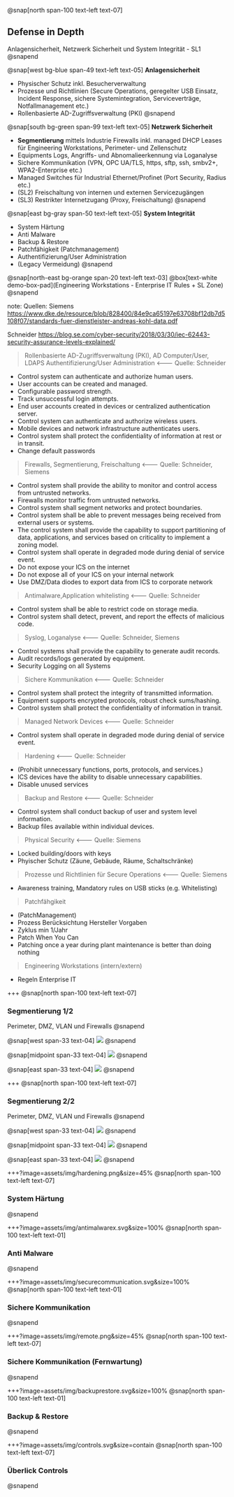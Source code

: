
@snap[north span-100 text-left text-07]
## Defense in Depth
Anlagensicherheit, Netzwerk Sicherheit und System Integrität - SL1
@snapend

@snap[west bg-blue span-49 text-left text-05]
**Anlagensicherheit**
- Physischer Schutz inkl. Besucherverwaltung
- Prozesse und Richtlinien (Secure Operations, geregelter USB Einsatz, Incident Response, sichere Systemintegration, Serviceverträge, Notfallmanagement etc.)
- Rollenbasierte AD-Zugriffsverwaltung (PKI)
@snapend

@snap[south bg-green span-99 text-left text-05]
**Netzwerk Sicherheit**
- **Segmentierung** mittels Industrie Firewalls inkl. managed DHCP Leases für Engineering Workstations, Perimeter- und Zellenschutz
- Equipments Logs, Angriffs- und Abnomalieerkennung via Loganalyse
- Sichere Kommunikation (VPN, OPC UA/TLS, https, sftp, ssh, smbv2+, WPA2-Enterprise etc.)
- Managed Switches für Industrial Ethernet/Profinet (Port Security, Radius etc.)
- (SL2) Freischaltung von internen und externen Servicezugängen
- (SL3) Restrikter Internetzugang (Proxy, Freischaltung)
@snapend

@snap[east bg-gray span-50 text-left text-05]
**System Integrität**
- System Härtung
- Anti Malware
- Backup & Restore
- Patchfähigkeit (Patchmanagement)
- Authentifizierung/User Administration
- (Legacy Vermeidung)
@snapend

@snap[north-east bg-orange span-20 text-left text-03]
@box[text-white demo-box-pad](Engineering Workstations - Enterprise IT Rules + SL Zone)
@snapend

note:
Quellen: 
Siemens 
https://www.dke.de/resource/blob/828400/84e9ca65197e63708bf12db7d5108f07/standards-fuer-dienstleister-andreas-kohl-data.pdf

Schneider
https://blog.se.com/cyber-security/2018/03/30/iec-62443-security-assurance-levels-explained/

> Rollenbasierte AD-Zugriffsverwaltung (PKI), AD Computer/User, LDAPS
> Authentifizierung/User Administration <--- Quelle: Schneider
- Control system can authenticate and authorize human users. 
- User accounts can be created and managed. 
- Configurable password strength. 
- Track unsuccessful login attempts.
- End user accounts created in devices or centralized authentication server.
- Control system can authenticate and authorize wireless users.
- Mobile devices and network infrastructure authenticates users.
- Control system shall protect the confidentiality of information at rest or in transit.
- Change default passwords

> Firewalls, Segmentierung, Freischaltung <--- Quelle: Schneider, Siemens
- Control system shall provide the ability to monitor and control access from untrusted networks.
- Firewalls monitor traffic from untrusted networks.
- Control system shall segment networks and protect boundaries.
- Control system shall be able to prevent messages being received from external users or systems.
- The control system shall provide the capability to support partitioning of data, applications, and services based on criticality to implement a zoning model.
- Control system shall operate in degraded mode during denial of service event.
- Do not expose your ICS on the internet
- Do not expose all of your ICS on your internal network
- Use DMZ/Data diodes to export data from ICS to corporate network

> Antimalware,Application whitelisting <--- Quelle: Schneider
- Control system shall be able to restrict code on storage media.
- Control system shall detect, prevent, and report the effects of malicious code.

> Syslog, Loganalyse <--- Quelle: Schneider, Siemens
- Control systems shall provide the capability to generate audit records.
- Audit records/logs generated by equipment.
- Security Logging on all Systems

> Sichere Kommunikation <--- Quelle: Schneider
- Control system shall protect the integrity of transmitted information.
- Equipment supports encrypted protocols, robust check sums/hashing.
- Control system shall protect the confidentiality of information in transit.

> Managed Network Devices  <--- Quelle: Schneider 
- Control system shall operate in degraded mode during denial of service event.

> Hardening  <--- Quelle: Schneider 
- (Prohibit unnecessary functions, ports, protocols, and services.)
- ICS devices have the ability to disable unnecessary capabilities.
- Disable unused services

> Backup and Restore  <--- Quelle: Schneider 
- Control system shall conduct backup of user and system level information.
- Backup files available within individual devices.

> Physical Security <--- Quelle: Siemens
- Locked building/doors with keys
- Phyischer Schutz (Zäune, Gebäude, Räume, Schaltschränke)

> Prozesse und Richtlinien für Secure Operations  <--- Quelle: Siemens
- Awareness training, Mandatory rules on USB sticks (e.g. Whitelisting)

> Patchfähgikeit
- (PatchManagement)
- Prozess Berücksichtung Hersteller Vorgaben
- Zyklus min 1/Jahr
- Patch When You Can
- Patching once a year during plant maintenance is better than doing nothing

>Engineering Workstations (intern/extern)
- Regeln Enterprise IT



+++
@snap[north span-100 text-left text-07]
### Segmentierung 1/2
Perimeter, DMZ, VLAN und Firewalls
@snapend

@snap[west span-33 text-04]
![](assets/img/segment1.png)
@snapend

@snap[midpoint span-33 text-04]
![](assets/img/segment2.png)
@snapend

@snap[east span-33 text-04]
![](assets/img/segment3.png)
@snapend

+++
@snap[north span-100 text-left text-07]
### Segmentierung 2/2
Perimeter, DMZ, VLAN und Firewalls
@snapend

@snap[west span-33 text-04]
![](assets/img/segment4.png)
@snapend

@snap[midpoint span-33 text-04]
![](assets/img/fw1.png)
@snapend

@snap[east span-33 text-04]
![](assets/img/fw2.png)
@snapend

+++?image=assets/img/hardening.png&size=45%
@snap[north span-100 text-left text-07]
### System Härtung
@snapend

+++?image=assets/img/antimalwarex.svg&size=100%
@snap[north span-100 text-left text-01]
### Anti Malware
@snapend

+++?image=assets/img/securecommunication.svg&size=100%
@snap[north span-100 text-left text-01]
### Sichere Kommunikation    
@snapend

+++?image=assets/img/remote.png&size=45%
@snap[north span-100 text-left text-07]
### Sichere Kommunikation  (Fernwartung)   
@snapend

+++?image=assets/img/backuprestore.svg&size=100%
@snap[north span-100 text-left text-01]
### Backup & Restore  
@snapend

+++?image=assets/img/controls.svg&size=contain
@snap[north span-100 text-left text-07]
### Überlick Controls
@snapend

